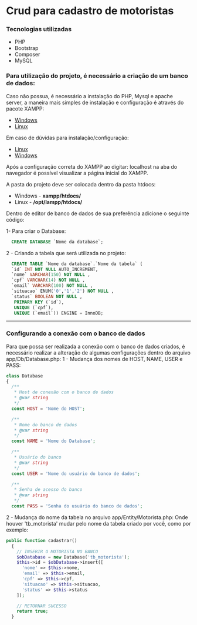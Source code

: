 # Crud para cadastro de motoristas

### Tecnologias utilizadas
- PHP
- Bootstrap
- Composer
- MySQL

### Para utilização do projeto, é necessário a criação de um banco de dados:
Caso não possua, é necessário a instalação do PHP, Mysql e apache server, a maneira mais simples de instalação e configuração é através do pacote XAMPP:
- [Windows](https://www.apachefriends.org/xampp-files/7.4.10/xampp-windows-x64-7.4.10-0-VC15-installer.exe)
- [Linux](https://www.apachefriends.org/xampp-files/7.4.10/xampp-linux-x64-7.4.10-0-installer.run)

Em caso de dúvidas para instalação/configuração:
- [Linux](https://www.apachefriends.org/faq_linux.html)
- [Windows](https://www.apachefriends.org/faq_windows.html)

Após a configuração correta do XAMPP ao digitar: localhost na aba do navegador é possível visualizar a página inicial do XAMPP.

A pasta do projeto deve ser colocada dentro da pasta htdocs:
- Windows - <strong>xampp/htdocs/</strong>
- Linux - <strong>/opt/lampp/htdocs/</strong>

Dentro de editor de banco de dados de sua preferência adicione o seguinte código:

1- Para criar o Database:

```SQL
  CREATE DATABASE `Nome da database`;
```
2 - Criando a tabela que será utilizada no projeto:

```SQL
  CREATE TABLE `Nome da database`.`Nome da tabela` ( 
  `id` INT NOT NULL AUTO_INCREMENT, 
  `nome` VARCHAR(150) NOT NULL , 
  `cpf` VARCHAR(14) NOT NULL , 
  `email` VARCHAR(100) NOT NULL , 
  `situacao` ENUM('0','1','2') NOT NULL , 
  `status` BOOLEAN NOT NULL , 
   PRIMARY KEY (`id`), 
   UNIQUE (`cpf`), 
   UNIQUE (`email`)) ENGINE = InnoDB;
```
---
### Configurando a conexão com o banco de dados
Para que possa ser realizada a conexão com o banco de dados criados, é necessário realizar a alteração de algumas configurações dentro do arquivo app/Db/Database.php:
1 - Mudança dos nomes de HOST, NAME, USER e PASS:

``` PHP
class Database
{
  /**
   * Host de conexão com o banco de dados
   * @var string
   */
  const HOST = 'Nome do HOST';

  /**
   * Nome do banco de dados
   * @var string
   */
  const NAME = 'Nome do Database';

  /**
   * Usuário do banco
   * @var string
   */
  const USER = 'Nome do usuário do banco de dados';

  /**
   * Senha de acesso do banco
   * @var string
   */
  const PASS = 'Senha do usuário do banco de dados';
```
2 - Mudança do nome da tabela no arquivo app/Entity/Motorista.php:
Onde houver 'tb_motorista' mudar pelo nome da tabela criado por você, como por exemplo:
```PHP
public function cadastrar()
  {
    // INSERIR O MOTORISTA NO BANCO
    $obDatabase = new Database('tb_motorista');
    $this->id = $obDatabase->insert([
      'nome' => $this->nome,
      'email' => $this->email,
      'cpf' => $this->cpf,
      'situacao' => $this->situacao,
      'status' => $this->status
    ]);

    // RETORNAR SUCESSO
    return true;
  }
```
